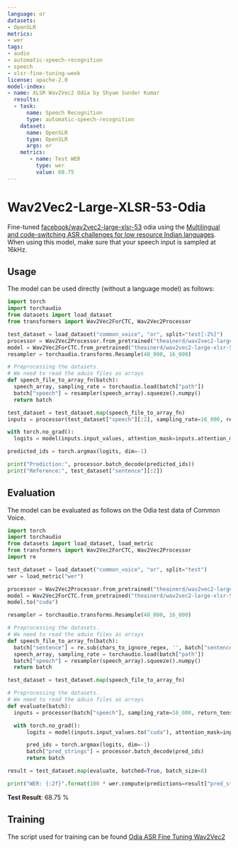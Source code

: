 ```yaml
---
language: or
datasets:
- OpenSLR
metrics:
- wer
tags:
- audio
- automatic-speech-recognition
- speech
- xlsr-fine-tuning-week
license: apache-2.0
model-index:
- name: XLSR Wav2Vec2 Odia by Shyam Sunder Kumar
  results:
  - task: 
      name: Speech Recognition
      type: automatic-speech-recognition
    dataset:
      name: OpenSLR
      type: OpenSLR
      args: or
    metrics:
       - name: Test WER
         type: wer
         value: 68.75
---
```


# Wav2Vec2-Large-XLSR-53-Odia

Fine-tuned [facebook/wav2vec2-large-xlsr-53](https://huggingface.co/facebook/wav2vec2-large-xlsr-53) odia using the [Multilingual and code-switching ASR challenges for low resource Indian languages](https://navana-tech.github.io/IS21SS-indicASRchallenge/data.html).
When using this model, make sure that your speech input is sampled at 16kHz.

## Usage

The model can be used directly (without a language model) as follows:

```python
import torch
import torchaudio
from datasets import load_dataset
from transformers import Wav2Vec2ForCTC, Wav2Vec2Processor

test_dataset = load_dataset("common_voice", "or", split="test[:2%]")
processor = Wav2Vec2Processor.from_pretrained("theainerd/wav2vec2-large-xlsr-53-odia")
model = Wav2Vec2ForCTC.from_pretrained("theainerd/wav2vec2-large-xlsr-53-odia")
resampler = torchaudio.transforms.Resample(48_000, 16_000)

# Preprocessing the datasets.
# We need to read the aduio files as arrays
def speech_file_to_array_fn(batch):
  speech_array, sampling_rate = torchaudio.load(batch["path"])
  batch["speech"] = resampler(speech_array).squeeze().numpy()
  return batch

test_dataset = test_dataset.map(speech_file_to_array_fn)
inputs = processor(test_dataset["speech"][:2], sampling_rate=16_000, return_tensors="pt", padding=True)

with torch.no_grad():
  logits = model(inputs.input_values, attention_mask=inputs.attention_mask).logits

predicted_ids = torch.argmax(logits, dim=-1)

print("Prediction:", processor.batch_decode(predicted_ids))
print("Reference:", test_dataset["sentence"][:2])
```


## Evaluation

The model can be evaluated as follows on the Odia test data of Common Voice.  


```python
import torch
import torchaudio
from datasets import load_dataset, load_metric
from transformers import Wav2Vec2ForCTC, Wav2Vec2Processor
import re

test_dataset = load_dataset("common_voice", "or", split="test")
wer = load_metric("wer")

processor = Wav2Vec2Processor.from_pretrained("theainerd/wav2vec2-large-xlsr-53-odia")
model = Wav2Vec2ForCTC.from_pretrained("theainerd/wav2vec2-large-xlsr-53-odia")
model.to("cuda")

resampler = torchaudio.transforms.Resample(48_000, 16_000)

# Preprocessing the datasets.
# We need to read the aduio files as arrays
def speech_file_to_array_fn(batch):
  batch["sentence"] = re.sub(chars_to_ignore_regex, '', batch["sentence"]).lower()
  speech_array, sampling_rate = torchaudio.load(batch["path"])
  batch["speech"] = resampler(speech_array).squeeze().numpy()
  return batch

test_dataset = test_dataset.map(speech_file_to_array_fn)

# Preprocessing the datasets.
# We need to read the aduio files as arrays
def evaluate(batch):
  inputs = processor(batch["speech"], sampling_rate=16_000, return_tensors="pt", padding=True)

  with torch.no_grad():
      logits = model(inputs.input_values.to("cuda"), attention_mask=inputs.attention_mask.to("cuda")).logits

      pred_ids = torch.argmax(logits, dim=-1)
      batch["pred_strings"] = processor.batch_decode(pred_ids)
      return batch

result = test_dataset.map(evaluate, batched=True, batch_size=8)

print("WER: {:2f}".format(100 * wer.compute(predictions=result["pred_strings"], references=result["sentence"])))
```

**Test Result**: 68.75 %


## Training

The script used for training can be found [Odia ASR Fine Tuning Wav2Vec2](https://colab.research.google.com/drive/1aHpFRTxaBeNblRHAtYOy0hBeXbbMWtot?usp=sharing)